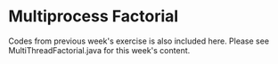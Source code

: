 # Multiprocess Factorial
Codes from previous week's exercise is also included here. Please see MultiThreadFactorial.java for this week's content.
